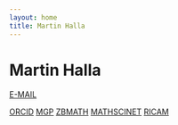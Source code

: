 ```yaml
---
layout: home
title: Martin Halla
---
```


Martin Halla
==============
[E-MAIL](mailto:martin.halla@ricam.oeaw.ac.at)
<!-- [E-MAIL](mailto:m.halla@math.uni-goettingen.de) -->
[ORCID](https://orcid.org/0000-0002-3010-3540)
[MGP](https://genealogy.math.ndsu.nodak.edu/id.php?id=274858)
[ZBMATH](https://zbmath.org/authors/halla.martin)
[MATHSCINET](https://mathscinet.ams.org/mathscinet/author?authorId=1132278)
[RICAM](https://www.oeaw.ac.at/ricam/staff/martin-halla)
<!-- [NAM](https://www.uni-goettingen.de/de/mitarbeiter/668669.html) -->
